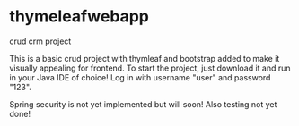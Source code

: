 # thymeleafwebapp
crud crm project

This is a basic crud project with thymleaf and bootstrap added to make it visually appealing for frontend. 
To start the project, just download it and run in your Java IDE of choice! 
Log in with username "user" and password "123". 

Spring security is not yet implemented but will soon!
Also testing not yet done!
